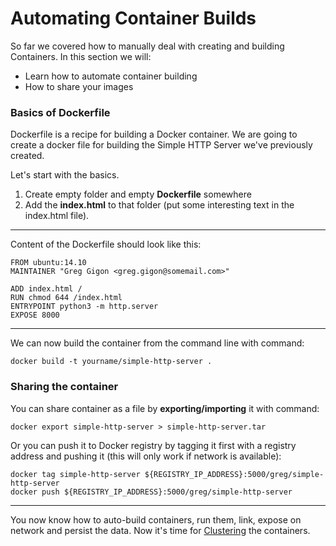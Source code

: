 Automating Container Builds
========================

So far we covered how to manually deal with creating and building Containers. In this section we will:

 - Learn how to automate container building
 - How to share your images

### Basics of Dockerfile

Dockerfile is a recipe for building a Docker container. We are going to create a docker file for building the Simple HTTP Server we've previously created.

Let's start with the basics. 

 1. Create empty folder and empty **Dockerfile** somewhere
 2. Add the **index.html** to that folder (put some interesting text in the index.html file).

----------
Content of the Dockerfile should look like this:

    FROM ubuntu:14.10
    MAINTAINER "Greg Gigon <greg.gigon@somemail.com>"
	
	ADD index.html /
	RUN chmod 644 /index.html 
	ENTRYPOINT python3 -m http.server
	EXPOSE 8000


----------
We can now build the container from the command line with command:

	docker build -t yourname/simple-http-server .


### Sharing the container

You can share container as a file by **exporting/importing** it with command:

	docker export simple-http-server > simple-http-server.tar

Or you can push it to Docker registry by tagging it first with a registry address and pushing it (this will only work if network is available):

	docker tag simple-http-server ${REGISTRY_IP_ADDRESS}:5000/greg/simple-http-server
	docker push ${REGISTRY_IP_ADDRESS}:5000/greg/simple-http-server


----------
You now know how to auto-build containers, run them, link, expose on network and persist the data. Now it's time for [Clustering](../6.%20clustering/) the containers.